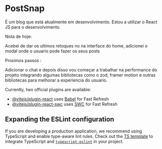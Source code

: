 # PostSnap

É um blog que está atualmente em desenvolvimento.
Estou a utilizar o React JS para o desenvolvimento.


Nota de hoje:

Acebei de dar os ultimos retoques no na interface do home, adicionei o modal onde o usuario pode fazer os seus posts

Proximos passos :

Adicionar o chat e depois disso vou começar a trabalhar na performance do projeto integrando algumas bibliotecas como o zod, framer motion e outras bibliotecas para melhorar a experiencia do usuario.

Currently, two official plugins are available:

- [@vitejs/plugin-react](https://github.com/vitejs/vite-plugin-react/blob/main/packages/plugin-react/README.md) uses [Babel](https://babeljs.io/) for Fast Refresh
- [@vitejs/plugin-react-swc](https://github.com/vitejs/vite-plugin-react-swc) uses [SWC](https://swc.rs/) for Fast Refresh

## Expanding the ESLint configuration

If you are developing a production application, we recommend using TypeScript and enable type-aware lint rules. Check out the [TS template](https://github.com/vitejs/vite/tree/main/packages/create-vite/template-react-ts) to integrate TypeScript and [`typescript-eslint`](https://typescript-eslint.io) in your project.
